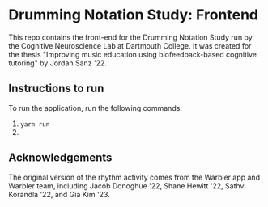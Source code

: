 # Drumming Notation Study: Frontend

This repo contains the front-end for the Drumming Notation Study run by the Cognitive Neuroscience Lab at Dartmouth College. It was created for the thesis "Improving music education using biofeedback-based cognitive tutoring" by Jordan Sanz '22. 

##  Instructions to run
To run the application, run the following commands: 

1. `yarn run`
2. 

## Acknowledgements

The original version of the rhythm activity comes from the Warbler app and Warbler team, including Jacob Donoghue '22, Shane Hewitt '22, Sathvi Korandla '22, and Gia Kim '23. 